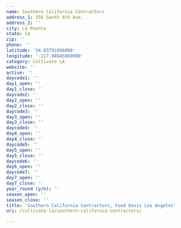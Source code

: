 ```yaml
---
name: Southern California Contractors
address_1: 356 South 4th Ave.
address_2: ''
city: La Puente
state: CA
zip: ''
phone: ''
latitude: '34.03791996000'
longitude: '-117.98945869000'
category: Cultivate LA
website: ''
active: ''
daycode1: ''
day1_open: ''
day1_close: ''
daycode2: ''
day2_open: ''
day2_close: ''
daycode3: ''
day3_open: ''
day3_close: ''
daycode4: ''
day4_open: ''
day4_close: ''
daycode5: ''
day5_open: ''
day5_close: ''
daycode6: ''
day6_open: ''
daycode7: ''
day7_open: ''
day7_close: ''
year_round (y/n): ''
season_open: ''
season_close: ''
title: 'Southern California Contractors, Food Oasis Los Angeles'
uri: /cultivate-la/southern-california-contractors/

---
```

